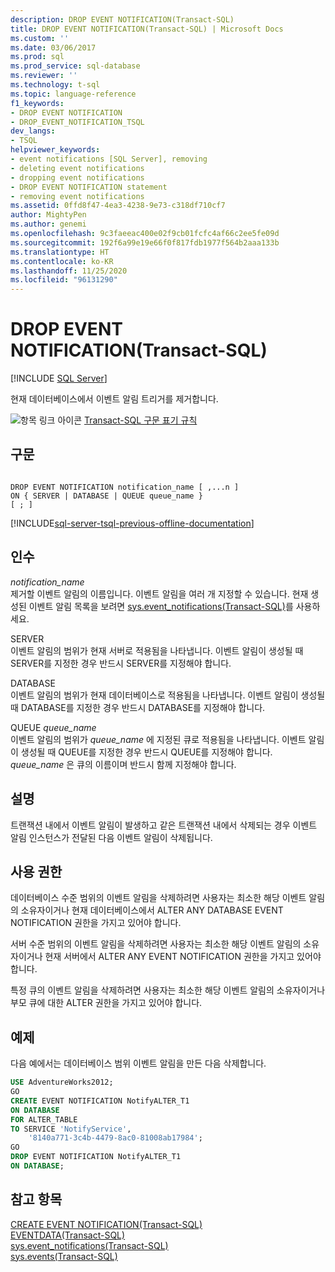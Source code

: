 ```yaml
---
description: DROP EVENT NOTIFICATION(Transact-SQL)
title: DROP EVENT NOTIFICATION(Transact-SQL) | Microsoft Docs
ms.custom: ''
ms.date: 03/06/2017
ms.prod: sql
ms.prod_service: sql-database
ms.reviewer: ''
ms.technology: t-sql
ms.topic: language-reference
f1_keywords:
- DROP EVENT NOTIFICATION
- DROP_EVENT_NOTIFICATION_TSQL
dev_langs:
- TSQL
helpviewer_keywords:
- event notifications [SQL Server], removing
- deleting event notifications
- dropping event notifications
- DROP EVENT NOTIFICATION statement
- removing event notifications
ms.assetid: 0ffd8f47-4ea3-4238-9e73-c318df710cf7
author: MightyPen
ms.author: genemi
ms.openlocfilehash: 9c3faeeac400e02f9cb01fcfc4af66c2ee5fe09d
ms.sourcegitcommit: 192f6a99e19e66f0f817fdb1977f564b2aaa133b
ms.translationtype: HT
ms.contentlocale: ko-KR
ms.lasthandoff: 11/25/2020
ms.locfileid: "96131290"
---
```

# <a name="drop-event-notification-transact-sql"></a>DROP EVENT NOTIFICATION(Transact-SQL)
[!INCLUDE [SQL Server](../../includes/applies-to-version/sqlserver.md)]

  현재 데이터베이스에서 이벤트 알림 트리거를 제거합니다.  
  
 ![항목 링크 아이콘](../../database-engine/configure-windows/media/topic-link.gif "항목 링크 아이콘") [Transact-SQL 구문 표기 규칙](../../t-sql/language-elements/transact-sql-syntax-conventions-transact-sql.md)  
  
## <a name="syntax"></a>구문  
  
```syntaxsql
  
DROP EVENT NOTIFICATION notification_name [ ,...n ]  
ON { SERVER | DATABASE | QUEUE queue_name }  
[ ; ]  
```  
  
[!INCLUDE[sql-server-tsql-previous-offline-documentation](../../includes/sql-server-tsql-previous-offline-documentation.md)]

## <a name="arguments"></a>인수
 *notification_name*  
 제거할 이벤트 알림의 이름입니다. 이벤트 알림을 여러 개 지정할 수 있습니다. 현재 생성된 이벤트 알림 목록을 보려면 [sys.event_notifications&#40;Transact-SQL&#41;](../../relational-databases/system-catalog-views/sys-event-notifications-transact-sql.md)를 사용하세요.  
  
 SERVER  
 이벤트 알림의 범위가 현재 서버로 적용됨을 나타냅니다. 이벤트 알림이 생성될 때 SERVER를 지정한 경우 반드시 SERVER를 지정해야 합니다.  
  
 DATABASE  
 이벤트 알림의 범위가 현재 데이터베이스로 적용됨을 나타냅니다. 이벤트 알림이 생성될 때 DATABASE를 지정한 경우 반드시 DATABASE를 지정해야 합니다.  
  
 QUEUE *queue_name*  
 이벤트 알림의 범위가 *queue_name* 에 지정된 큐로 적용됨을 나타냅니다. 이벤트 알림이 생성될 때 QUEUE를 지정한 경우 반드시 QUEUE를 지정해야 합니다. *queue_name* 은 큐의 이름이며 반드시 함께 지정해야 합니다.  
  
## <a name="remarks"></a>설명  
 트랜잭션 내에서 이벤트 알림이 발생하고 같은 트랜잭션 내에서 삭제되는 경우 이벤트 알림 인스턴스가 전달된 다음 이벤트 알림이 삭제됩니다.  
  
## <a name="permissions"></a>사용 권한  
 데이터베이스 수준 범위의 이벤트 알림을 삭제하려면 사용자는 최소한 해당 이벤트 알림의 소유자이거나 현재 데이터베이스에서 ALTER ANY DATABASE EVENT NOTIFICATION 권한을 가지고 있어야 합니다.  
  
 서버 수준 범위의 이벤트 알림을 삭제하려면 사용자는 최소한 해당 이벤트 알림의 소유자이거나 현재 서버에서 ALTER ANY EVENT NOTIFICATION 권한을 가지고 있어야 합니다.  
  
 특정 큐의 이벤트 알림을 삭제하려면 사용자는 최소한 해당 이벤트 알림의 소유자이거나 부모 큐에 대한 ALTER 권한을 가지고 있어야 합니다.  
  
## <a name="examples"></a>예제  
 다음 예에서는 데이터베이스 범위 이벤트 알림을 만든 다음 삭제합니다.  
  
```sql  
USE AdventureWorks2012;  
GO  
CREATE EVENT NOTIFICATION NotifyALTER_T1  
ON DATABASE  
FOR ALTER_TABLE  
TO SERVICE 'NotifyService',  
    '8140a771-3c4b-4479-8ac0-81008ab17984';  
GO  
DROP EVENT NOTIFICATION NotifyALTER_T1  
ON DATABASE;  
```  
  
## <a name="see-also"></a>참고 항목  
 [CREATE EVENT NOTIFICATION&#40;Transact-SQL&#41;](../../t-sql/statements/create-event-notification-transact-sql.md)   
 [EVENTDATA&#40;Transact-SQL&#41;](../../t-sql/functions/eventdata-transact-sql.md)   
 [sys.event_notifications&#40;Transact-SQL&#41;](../../relational-databases/system-catalog-views/sys-event-notifications-transact-sql.md)   
 [sys.events&#40;Transact-SQL&#41;](../../relational-databases/system-catalog-views/sys-events-transact-sql.md)  
  
  
